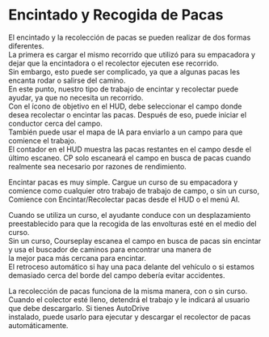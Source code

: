 # Encintado y Recogida de Pacas
  
El encintado y la recolección de pacas se pueden realizar de dos formas diferentes.  
La primera es cargar el mismo recorrido que utilizó para su empacadora y dejar que la encintadora o el recolector ejecuten ese recorrido.  
Sin embargo, esto puede ser complicado, ya que a algunas pacas les encanta rodar o salirse del camino.  
En este punto, nuestro tipo de trabajo de encintar y recolectar puede ayudar, ya que no necesita un recorrido.  
Con el ícono de objetivo en el HUD, debe seleccionar el campo donde desea recolectar o encintar las pacas. Después de eso, puede iniciar el conductor cerca del campo.  
También puede usar el mapa de IA para enviarlo a un campo para que comience el trabajo.  
El contador en el HUD muestra las pacas restantes en el campo desde el último escaneo. CP solo escaneará el campo en busca de pacas cuando realmente sea necesario por razones de rendimiento.  


  
Encintar pacas es muy simple. Cargue un curso de su empacadora y comience como cualquier otro trabajo de trabajo de campo, o sin un curso,  
Comience con Encintar/Recolectar pacas desde el HUD o el menú AI.  


  
Cuando se utiliza un curso, el ayudante conduce con un desplazamiento preestablecido para que la recogida de las envolturas esté en el medio del curso.  
Sin un curso, Courseplay escanea el campo en busca de pacas sin encintar y usa el buscador de caminos para encontrar una manera de  
la mejor paca más cercana para encintar.  
El retroceso automático si hay una paca delante del vehículo o si estamos demasiado cerca del borde del campo debería evitar accidentes.  


  
La recolección de pacas funciona de la misma manera, con o sin curso.  
Cuando el colector esté lleno, detendrá el trabajo y le indicará al usuario que debe descargarlo. Si tienes AutoDrive  
instalado, puede usarlo para ejecutar y descargar el recolector de pacas automáticamente.  


